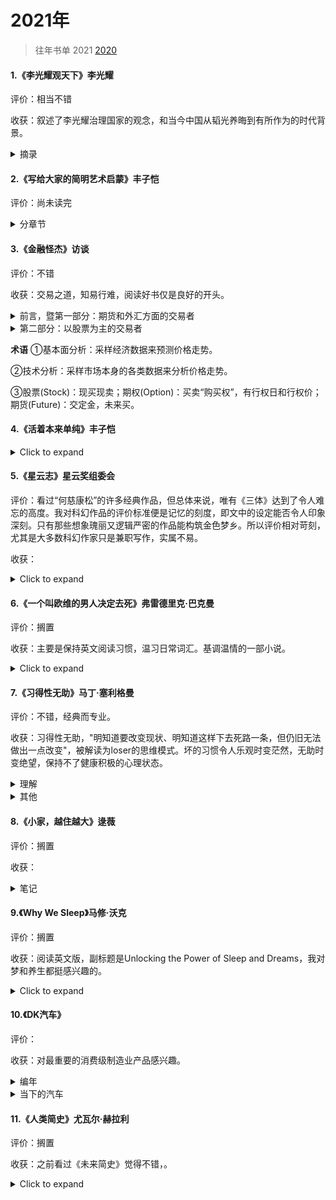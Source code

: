 # 2021年

> 往年书单 2021 [2020](2020书单.html)
> 



#### 1.《李光耀观天下》李光耀

评价：相当不错

收获：叙述了李光耀治理国家的观念，和当今中国从韬光养晦到有所作为的时代背景。

<details>
  <summary>摘录</summary>
  <pre>
  在中国的历史上，一个强大的中央政府意味着和平繁荣的国家。一个软弱的中央意味着紊乱，国家将无宁日。<br>
	中国的社会流动性是存在的，还不是一个高度分化(基因和教育机会)的国家，比如英国。在新加坡，由于迅速发展教育，正处于比预想要超前地达到这种危险的境地。<br>
	中国毕竟不是一个新的强国，而是一个已睡醒的巨人，一个正在复兴的古老强国。我相信中国的愿望，是要成为世界上最强大的国家。问题在于，是否相信中国再三的承诺，即它只寻求和平崛起，绝不称霸。但这并不意味着中国与别国发生争端时都只是让步，随着力量对比的变化，中国将有更多表达喜恶的自由。如前外长杨洁篪所说，凡是关系到中国的核心利益，中国必须坚持其主张。<br>
	李光耀看出了美国的霸权主义。美国靠近中国的海岸，在东海所进行的间谍活动，如果是中国对美国做，美国将无法忍受。因此你可以想象中国人的感受。当他们能做到时，中国人会说“我不会到你的太平洋海岸，谁给你到这里来的权利？”美国人会说不吗？最终，强权即公理。<br>
	为什么苹果手机不是在中国发明的？中国的知识产权法和企业制度目前还不能提供足够的奖励，去解放我们从历史上明确了解到的中国人民拥有的创造力。但是我乐观地认为，目前的中国领导层有足够的意志和能力，理智地处理这些国内的挑战。<br>
	但李光耀的文章会单纯化、掩饰美国行径的目的，这也可能是小国生存的智慧，作为美国的安全合作伙伴得到军购方面的好处也必须支持它。但他也认同中国的外交政策更明智：他们不认为改变别人的制度关他们的事。制度怎么样，他们就怎么样去面对，并尽量从中获取好处，而不把自己套牢。<br>
	新加坡是一个弹丸小国，资源很少，所以需要一个超凡的领导团队。所以李光耀不希望实行两党制，这样政府会平庸。并且希望高薪养廉，招揽顶尖的从政人才。现在的年轻一代的内阁部长顺应民意，进行部长减薪，李光耀觉得是不妥的。<br>
	这样顶尖人才只愿意当半个任期的部长，就当是国民服役。政府形同旋转门，既缺乏对事物课题的深入了解，又找不到从长远的角度思考问题的动力。
	</pre>
</details>



#### 2.《写给大家的简明艺术启蒙》丰子恺

评价：尚未读完

<details>
  <summary>分章节</summary>
  <b>慈悲的滋味</b><br>
	<b>美的情绪</b><br>
	<b>认识绘画</b><br>
	<b>认识建筑</b><br>
	<b>音乐入门</b><br>
</details>




#### 3.《金融怪杰》访谈

评价：不错

收获：交易之道，知易行难，阅读好书仅是良好的开头。

<details>
  <summary>前言，暨第一部分：期货和外汇方面的交易者</summary>
  <pre>
  	只要人心亘古不变，华尔街就不会有新鲜的事。<br>
	市场参与者的情绪对价格变动的影响巨大。并且这种影响几乎完全无法精确估量，更难以准确确定(乐观)泡沫或(悲观)恐慌会持续多久，正因为如此，战胜市场才有如此之难。<br>
	“有效市场假说”理论的谬误是严重的（该假说认为投资者不可能通过分析以往价格获得高于市场平均水平的超额利润)。作者通过采访和分析，得出市场交易与国际象棋比赛更相似，都会有技能出众和技能匮乏、平平的参与者。<br>
	只是市场上的交易是比国际象棋更为繁复的博弈。高手对市场动向能得出与众不同、更胜一筹的解读。<br>
	风险控制绝对是交易制胜的关键，无论对自己的观点和研判多么深信不疑、自信满满。也坚决不在单笔交易中孤注一掷。<br>
<b>迈克尔・马库斯</b>（期货）<br>
ⅰ 止损持盈<br>
	最重要的交易法则也许就是持盈和止损。这两者同样重要。如果你不能坚定持有盈利的头寸，那么你总的盈利将无法弥补止损形成的总亏损。
	你也必须按照自己的方式行事，只要所用方法是符合交易基本原理的，而且有自己的风格和方法(适合自身特点)，那么利会大于弊，得会大于失。
	截至访谈时的过去两年里，马库斯也开始交易股票，交易股票时，他会更耐心。<br>
ⅱ 交易态度<br>
	追随趋势必须具有耐心。
	交易是绝对私人的事，你必须做好自己的功课，必须独立分析和判断。<br>
ⅲ 分析<br>
  最好的交易应该是以下三方面都对你有利，也就是基本面、技术面以及市场的情况、基调。<br>
<b>布鲁斯・科夫纳</b>（外汇、期货）<br>
i 交易态度<br>
	预见世界发生的变化，洞察有别于当前的格局和形势；在压力下能保持理性，并且恪守交易纪律。<br>
	交易是少数赢家通吃的“零和游戏”，需要后天的刻苦努力。<br>
	降低交易规模、降低头寸规模、降低持仓规模，牢记风险管理。对于任何一个级别的交易者，“冲动交易”都是致命伤。<br>
ii 分析<br>
	有上千种难以理解、不为人知的市场机制、因素在主导市场，在新闻、消息正式公布之前，在小交易员收到消息前，这些机制、因素已对市场发挥了作用，产生了影响。所以科夫纳也常在价格发生突破后才作跟进，但要识别假突破，他的经验是：<br>
	<font color="red">价格在突破前，盘整时间越久，盘整区域越稳固，当价格突破时，就越没人能够理解其中缘由，此时跟进交易通常风险报酬比良好。</font><br>
	(他认为，市场中对价格运动的解释越少，价格运动的有效性，可信度越高。反之，越被投机客关注，信号越可能是虚假。)<br>
iii 经验
	大熊市的特性和牛市的特性截然不同，总在急速猛烈的下跌后出现快速的反弹。总之很难玩，反应速度不够就亏。<br>
<b>理查德・丹尼斯</b>（期货）<br>
i 交易态度<br>
	对交易的印象、认知不要和鸭子一样。鸭子只有足够年幼，你就可以教会它们把军舰当成自己的妈妈。许多交易者也有如此情结，关注让自己大赚的第一笔交易是做多还是做空。这些交易者可能因此成为长期的“死多头”或者“死空头”。<br>
	你必须把风险降到最小，要把<font color="red"><b>资金保留</b></font>到为数不多的、能短期赚大钱的时候再用。把资金投入次优的交易，你是承担不起的。如果你这么做，等到短期赚大钱的时机到来，你早已筋疲力尽，资金耗尽了。好钢一定要用在刀刃上。<br>
	个人注：能冷静地保留子弹。<br>
ii 分析<br>
	股票vs期货：与商品期货市场上的价格波动相比，个股价格的波动更近乎随机。我认为，每只股票的基本面信息是不够多的，不足以使股价形成充分、显著的趋势性运动，不足以使股价运动摆脱随机特性。商品期货品种的数量哪有股票数量那么多。<br>
<b>保罗・都铎・琼斯</b>（期货）<br>
i 交易态度<br>
	琼斯在交易上极具灵活性，在观点上保持充分的弹性，这点也是琼斯交易成功的基础和关键。他转变观点，改变看法的时点恰到好处，非常及时。<br>
	供参考：在某种程度上，要想成为一名优秀的交易者，你必须做个逆向交易者，与大多数人的观点保持相反。（个人注：就是寻找市场的顶部和底部，琼斯认为某个市场长期趋势和短期趋势不符，就会进场试错。）但这是琼斯的技能，也有交易者认为“吃鱼要吃中段”，寻顶抄底比较难。<br>
	永远不要过度交易，不要仓位过重。<font color="red">交易制胜的关键在于第一流的出色防守，而非第一流的出色进攻。</font><br>
ii 分析<br>
iii 关于华尔街<br>
	错觉：因为我们作为交易公司具有某些特别的知识，所以我们能交易得好，而我们交易得好，其他人就要受到伤害。<br>
	实际：我们交易得成功不是因为我们拥有别人所不具有的某些知识，而是因为我们能做好自己的交易功课。任何人都能通过自身的努力从芸芸众生中脱颖而出。<br>
<b>盖瑞・贝弗德</b>（期货）<br>
i 交易态度<br>
	不要过度交易。那意味着交易者必须做对许多次，才能弥补高昂的交易成本。<font color="red">交易者要伺机而动，耐心等待交易良机的到来。</font><br>
	要学会耐心、坚定持有赚钱的好品种，也乐于认错止损亏损的品种。<br>
<b>艾迪・塞柯塔</b>（期货）<br>
i 人物<br>
	他编制了许多电脑程序来进行交易和分析，在心理学方面也高度敏锐和深刻洞察，能见微知著。比如他发现施瓦格的手表拨快了几分钟，从而察觉、捕捉到他的一项基本性格特征。<br>
	塞柯塔在毗邻Lake Tahoe的家中的办公室交易、工作，这儿有着田园诗般的景致。<br>
ii 经验<br>
	利多出尽（也叫兑现）是利空，利空出尽是利多。在市场还只有朦胧信息的时候,主力资金已经根据政策动向将这个消息带来的上涨或者下跌动力消化掉了。“市场透支新闻消息，提取做出反应，令消息效应大打折扣”。<br>
	这是塞柯塔第一次败绩的经验，从此也对运行规律越来越着迷。<br>
	他的交易原则：
	• 截断亏损（止损）
	• 让利润奔跑（持盈）
	• 不下重注
	• 坚定不移地遵循交易法则
	• 知道何时该打破交易法则，形成新的法则<br>
iii 交易态度<br>
	看重：长期趋势 > 当前技术图表上的价格形态 > 挑选好的价位做多或沽空<br>
	直觉是重要的，但要区别“直觉”（潜意识的分析）和“空想”（情绪刺激和欲望），后者是危险、有害的。<br>
iv 持盈止损<br>
	看涨就会做多，而不是等到价格回撤。当做多时，设置的止损点如被击穿，塞柯塔立马就会了结多头头寸，进行止损，否则就将一路持有，直到价格突破我的止盈点，才了结出场。<font color="red">注：</font>止损点一般是根据单笔交易的亏损不超过交易账户净资产的比如5%。<br>
<b>拉里・海特</b>（期货）<br>
i 交易态度<br>
	重视风险。<br>
	用于生活开支的钱永远不可投入交易。<br>
	</pre>
</details>

<details>
  <summary>第二部分：以股票为主的交易者</summary>
  <pre>
  股票市场中做中长久期配置的交易者一般只看基本面，即是否在估值偏低的时候买到。并不关心短期走势，也就是不去判断趋势，做“左侧交易“。<br>
  中长久期一般做好公司、大公司————”船大抗风险“。运作良好的大型公司，产业周期越长，理论上越稳定。股价大起大落，但放到3、5年来看，其实很多公司的基本面没有发生任何变化。所谓的：<br>
  <font color="red">公司没动，动的是人心。</font> 一语道明价值投资和投机性交易之间的组合关系<br>  <b>迈克尔・斯坦哈特</b>（股票）<br>
  i 交易态度<br>
  他不用技术图表，但对基本面十分看重，充分全面地了解所交易的股票。<br>
  ii 操作<br>
  斯坦哈特的买卖也可以用“投资”形容，因为他大量的操作是，更长期地持有以及买卖的理由更为复杂。他会深刻分析基本面，希望形成他确信的，并且与市场普遍看法有所不同的观点，即与众不同的观点。<br>
  <font color="red">注：</font>比如，大家都觉得国产车没影响力的时候，伯克希尔·哈撒维投资比亚迪。<br>
  iii 对冲基金<br>
  初始的”对冲“概念是完全着重、强调选股能力的。比如你看好福特，看空通用，那么你可以做多福特，并同时做空通用，多空头寸的规模相等。<br>
  现在”对冲基金“一词已有些名不符实了。现在的对冲基金都是有限合伙制的，一般合伙人通常根据基金的业绩得到回报，在交易操作上比传统的基金管理者更具弹性和灵活性。<br>
  进入对冲基金领域的人，不是对冲理论的实践者，他们更感兴趣的是可以自己当老板，自己替自己打工。因为徒有其名，所以他们对”对冲“这个名字感到尴尬。而且”对冲“一词含有做空的意思，但进行做空交易会被扣上”反美“的帽子，好像你全力支持灾祸，可以从中做空获利。<br>
  斯坦哈特嘲讽道，所以这些对冲基金用”私人合伙公司“一词自称。<br>
  现在纯粹对冲交易的实践者较少的原因是，需要动用大量资金，需要对冲操作和研判，且其中很大部分的资金投入是无效、抵消的。<br>
  iv 对冲基金 VS 共同基金<br>
  绝大多数共同基金所采用的交易策略都是<font color="red">买入并持有</font>。买进低估值的公司，减少交易次数。<br>
  上世纪中叶最常见的操作建议就是买入股票，然后藏进地下室，忘记买进这回事，长期持有下去。<br>
  v 访谈评价<br>
  施瓦格发现许多杰出的交易者都具有这样一个特点：<font color="red">当他们察觉到胜算很大的交易机会时，他们愿意并且能够下重注，敢于重仓出击。</font><br>
<b>威廉・欧奈尔</b><br>
	i 选股<br>
  </pre>
</details>





**术语**
①基本面分析：采样经济数据来预测价格走势。

②技术分析：采样市场本身的各类数据来分析价格走势。

③股票(Stock)：现买现卖；期权(Option)：买卖“购买权”，有行权日和行权价；期货(Future)：交定金，未来买。



#### 4.《活着本来单纯》丰子恺
<details>
  <summary>Click to expand</summary>
  whatever
</details>



#### 5.《星云志》星云奖组委会

评价：看过“何慈康松”的许多经典作品，但总体来说，唯有《三体》达到了令人难忘的高度。我对科幻作品的评价标准便是记忆的刻度，即文中的设定能否令人印象深刻。只有那些想象瑰丽又逻辑严密的作品能构筑金色梦乡。所以评价相对苛刻，尤其是大多数科幻作家只是兼职写作，实属不易。

收获：

<details>
  <summary>Click to expand</summary>
  whatever
</details>



#### 6.《一个叫欧维的男人决定去死》弗雷德里克·巴克曼

评价：搁置

收获：主要是保持英文阅读习惯，温习日常词汇。基调温情的一部小说。

<details>
  <summary>Click to expand</summary>
  whatever
</details>



#### 7.《习得性无助》马丁·塞利格曼

评价：不错，经典而专业。

收获：习得性无助，"明知道要改变现状、明知道这样下去死路一条，但仍旧无法做出一点改变"，被解读为loser的思维模式。坏的习惯令人乐观时变茫然，无助时变绝望，保持不了健康积极的心理状态。

<details>
  <summary>理解</summary>
  <pre>
  <b>习得性无助理论</b><br>
  三个必要的成分组成：关联性、认知以及行为。<br>
  <b>来源：</b>习得性无助是由于后天所受到的非预期内的挫折太多，且没有磨练出解决问题的恰当方法，而慢慢对现实丧失抵抗。<br>
  <b>关联性：</b>指人的行为和他之后经历结果之间的客观关系。分为不可控性和可控性<br>
  <b>认知：</b>指人感知、解释和推测关联性的方式。感知可能正确也可能与事实不符。推测是使用感知和解释去形成一种对未来的预期。<br>
  例：如果他经历了一次他认为是由自己的愚蠢所导致的失败，那么当他遇到需要智慧的情境时，他会预期自己再次失败。<br>
  <b>行为：</b>指是由关联性以及此人对它的认知所致的可观察的结果。如主动或被动。无助理论认为，个体对未来无助的预期会带来其他结果：认知迟滞、低自尊、沮丧、失去进取心，免疫系统的改变，以及生理疾病。
	</pre>
</details>
<details>
  <summary>其他</summary>
  <pre>
  <b>损失厌恶</b>
  做法：做选择时，不要去想好处，专门想坏处。
  做选择时，多思考这件事对你的<b>坏处</b>是什么呢？
  比如，学习除了枯燥一点全是好处。游戏的坏处就太多了。
  只要想到这些你的大脑就会重新恢复理智。
  这个方法可以普适地应用于很多坏习惯。<br>
  <b>对于好习惯</b>
  1. 放大影响和感受
  2. 线下见面同好，比如跑步、读书。一个人走得快，两个人走得远。
	</pre>
</details>


#### 8.《小家，越住越大》逯薇

评价：搁置

收获：

<details>
  <summary>笔记</summary>
  <pre>
  <b>逯薇</b> 万科广深地区副总建筑师 <br>
  你如何对待家，家便如何对待你
  </pre>
</details>



#### 9.《Why We Sleep》马修·沃克

评价：搁置

收获：阅读英文版，副标题是Unlocking the Power of Sleep and Dreams，我对梦和养生都挺感兴趣的。

<details>
  <summary>Click to expand</summary>
  whatever
</details>


#### 10.《DK汽车》

评价：

收获：对最重要的消费级制造业产品感兴趣。

<details>
  <summary>编年</summary>
  <pre>
  <b>1920年以前的第一批汽车</b><br>
  <font color='red'>梅赛德斯（Mercedes）</font>的故事
  戴姆勒、梅赛德斯、奔驰都是源于人名。Benz是历史上最重要的汽车革新者，Daimler也是汽车工程师，他们开创了各自的汽车品牌。拥有市场占有权的某位经销商以小女儿的名字来命名戴姆勒旗下某款车型，诞生一个新的品牌名称——Mercedes。
  20世纪20年代的经济萧条重创德国，两家公司合并，成立戴姆勒-奔驰股份公司，生产的汽车冠以梅赛德斯-奔驰品牌。<br>
  <font color='red'>福特（Ford）</font>Model T通过高效生产线生产出来，使数百万计美国人变成有车族。<br>
  <font color='red'>凯迪拉克（Cadillac）</font>在底特律成立，源于18世纪底特律的法国创建者的名字。创始人亨利·利兰，他创造了凯迪拉克和林肯两种车型，被誉为美国汽车工业的“精密生产大师”。<br>
  劳斯莱斯银魅（Rolls-Royce Silver Ghost）这款车帮助劳斯莱斯获得了“世界上最好的汽车”称号，是“手工工艺对工业设计的全面胜利”。<br>
  <b>20世纪20年代</b><br>
  <font color='red'>布加迪（Bugatti）</font>的Type 35B是法国赛车的标志，赛场上的优胜者，它很美，兼顾技术与艺术。<br>
  <font color='red'>劳斯莱斯（Rolls-Royce）</font>银魅连同幻影系列一起增强了劳斯莱斯的美誉。
  70年代后经历了国家所有、被英国机械集团买下、被大众买下大部分资产（但忽视了名字使用权）、被宝马买下使用劳斯莱斯名字的权利。<br>
  <font color='red'>雷诺（Renault）</font>源于创始人在家里一间小工厂的捣鼓。起初只为自己做了一辆。其设计方面的才能都被竞技场上的光辉成就所印证。<br>
  <font color='red'>阿尔法罗密欧（Alfa Romeo）</font>，6C 1750（旅行车）是它生产的最好的汽车之一。<br>
  <b>20世纪30年代</b><br>
  大萧条后的经济车型。<br>
  20世纪30年代意大利汽车品牌（阿尔法罗密欧、玛莎拉蒂）在欧洲汽车比赛中独占鳌头，此时英、法的势头正在消退。然而，不久以后德国政府的投资使德国赛车的速度和性能得到大幅提升，让其他国家的赛车只能望之兴叹。<br>
  <font color='red'>雪佛兰（Chevrolet）</font>，源于人名。Chevrolet是汽车公司的机械师，他也爱好参与汽车比赛。在创造纪录后，他的名字为大家所熟知，进入顶级赛车手行列。通用汽车的创始人被股东逐出公司后，他选中Chevrolet作为合作伙伴，成立了雪佛兰汽车公司。该公司快速发展并且最终被通用汽车买下。1936年~1976年，雪佛兰都是销售量最好的汽车品牌。就在大家都认为雪佛兰永远不会犯错时，他的一款车型发生了很多事故，消费者们抱怨其明知缺陷还生产该车，投诉接踵而至。
  雪佛兰克尔维特发布于1953年，它是美国首款产品跑车，也是美国历史上最早的迄今为止仍然在生产的跑车。<br>
  跑车：既能在公路上驾驶又能在赛场上驰骋的车型。<br>
  <font color='red'>大众（Volkswagen）</font>的对置式发动机。希特勒命令生产平民汽车（Volks Wagen）。汽车工程师设计了一款发动机，用空气冷却代替了水冷却。当汽车生产在二战后恢复时，这款简单实用的发动机继续在世界范围内热卖。直到2003年停产。<br>
  流线型汽车：欧美的车型设计师和工程师们把注意力转移到了空气动力学及其在最高车速和稳定加速方面的潜能上。林肯（Lincoln）的Zephyr成为了美国空气动力学车身的领导者。<br>
  <font color='red'>宝马（BMW）</font>的故事<br>
  宝马开始是飞机发动机的制造商，后来转做摩托车，在后来做汽车。"他们有令人惊讶的能力生产...强动力可靠的发动机"。而其他很多汽车品牌起初是不制造发动机的。<br>
  <b>20世纪40年代</b><br>
  Jeep是由福特和威利斯生产出来的，用于美军战场上的人员运输。没有预料到Jeep将会在和平时期当做运动汽车使用。诸如此类，战时的运输车、越野车因为简单、耐用，在战后也大有市场。其中福特的F系列是小卡车中的佼佼者。<br>
  1946年，国际汽车大奖赛恢复。（后改名Formula One，方程式指一组所有参赛车辆都必须遵守的规则。F1与勒芒、WRC并称为全球三大汽车赛事）<br>
  到1949年，美国人对车的需求基本满足，生产商开始在外形上改进以求得竞争优势。<br>
  捷豹（Jaguar）的故事<br>
  捷豹XK直列六缸发动机是汽车史上标志性发动机之一。创始人是摩托车爱好者，起初是创建公司，设计优美外观的摩托车车斗。被看中后，为汽车公司制作车身，设计的车身触感更好更个性化，受汽车爱好者的追捧。水到渠成，进入汽车行业。福特投资捷豹，2008年将其与路虎一起卖给印度的Tata集团。<br>
  <font color='red'>大众甲壳虫（Volkswagen Beetle）</font>，甲壳虫是汽车历史上最让人感叹的成功案例，它源于希特勒的一个小项目。他命令杰出的机械工程师为德国人设计一款造价低廉的汽车。<br>
  <font color='red'>雪铁龙（Citroen）的故事</font><br>
  创始人Citroen是汽车工业先驱者之一。他很懂经商，一战时变成军火制造商，成为富翁。战后，从底盘生产商购和车身生产商那里购进底盘和车身，然后做“组装”，再加些昂贵汽车才有的项目。在埃菲尔铁塔打广告。意识到市场的巨大潜力，他不停地改进底盘和发动机，做出了许多创新。有次某个新技术却出现问题，虽然大部分问题很快修复了，但公司的名誉却受到了损失。Citroen慢慢陷入一个怪圈：不停发布新产品来打压竞争对手雷诺的声音，可最终带来却是1934年的破产。之后遭遇债权人米其林接管、创始人去世、法国政府施救、失去品牌独立性（竞争对手标致买下股票并增持至90%）等经历。<br>
  <b>20世纪50年代</b><br>
  战后的美国汽车设计呈现大胆与浮华之势，直到1960年温和派设计才到来。<br>
  <font color='red'>福特（Ford）的故事</font><br>
  第一个发明了批量生产技术的汽车生产商。从那以后，成长为全球汽车巨人。该品牌的优势是其明智的产品路线。设计主管领导创意车身设计，技术主管领导等级操控。新千年经济大萧条时期，它是唯一没有经过政府救助而生存下来的大型美国汽车生产商（不过卖了一些资产，比如卖给Tata集团的捷豹路虎）。2010年，福特是美国三大汽车生产商日子最好过的一个，并且此时它已经进入了新领域：电动汽车、混合动力汽车和替代燃料领域。<br>
  折篷式车身：二战以前，折篷车价格很低廉。然而50年代，折篷车成了高端汽车并且需求量很大。随着价格提升，折篷车也变得更加豪华和成熟。<br>
  <b>20世纪60年代</b><br>
  <b>20世纪70年代</b><br>
  <b>20世纪80年代</b><br>
  <b>20世纪90年代</b><br>
  <b>2000年以后</b><br>
  </pre>
</details>
<details>
  <summary>当下的汽车</summary>
  <pre>
  汽车之家的参数配置对比，十分详细有用，比如工信部综合油耗、行李箱容积。<br>
  <b>bba入门级</b><br>
  轿车好开，suv空间大方便搬家，得取舍。x2、gla、q3作为入门级，有点两边不靠，x1倒挺大。34c作为轿车，操控性比suv好点。注：34c，即宝马3系、奥迪A4L、奔驰C级。
  IIHS（美国公路安全保险协会）统计SUV死亡率比轿车低了大约50%。
  个人认为，如果不是经常跑高速，市内使用SUV更好，被动安全性更高。<br>
  <b>热销的SUV</b><br>
  X1/GLB/Q3/XT4/冒险家，就是5款最热门的豪华紧凑SUV。
  收藏了这篇中肯的<a href="https://zhuanlan.zhihu.com/p/258990612">文章</a>
  </pre>
</details>




#### 11.《人类简史》尤瓦尔·赫拉利

评价：搁置

收获：之前看过《未来简史》觉得不错，。

<details>
  <summary>Click to expand</summary>
  whatever
</details>

